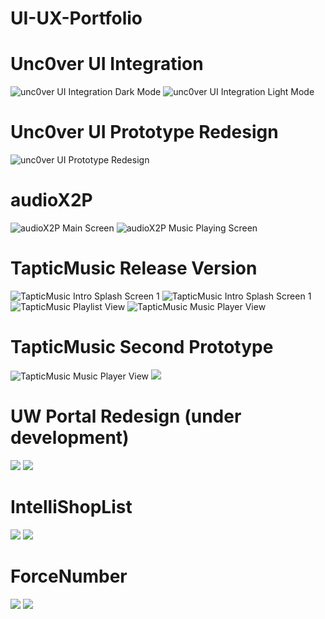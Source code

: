 # UI-UX-Portfolio

# Unc0ver UI Integration

![unc0ver UI Integration Dark Mode](https://github.com/kjwamlex/UI-UX-Portfolio/blob/master/IMG_1722.PNG)
![unc0ver UI Integration Light Mode](https://github.com/kjwamlex/UI-UX-Portfolio/blob/master/IMG_1723.PNG)


# Unc0ver UI Prototype Redesign

![unc0ver UI Prototype Redesign](https://github.com/kjwamlex/UI-UX-Portfolio/blob/master/IMG_1729.PNG)

# audioX2P


![audioX2P Main Screen](https://github.com/kjwamlex/UI-UX-Portfolio/blob/master/IMG_1720.PNG)
![audioX2P Music Playing Screen](https://github.com/kjwamlex/UI-UX-Portfolio/blob/master/IMG_1721.PNG)

# TapticMusic Release Version
![TapticMusic Intro Splash Screen 1](https://github.com/kjwamlex/UI-UX-Portfolio/blob/master/IMG_1725.PNG)
![TapticMusic Intro Splash Screen 1](https://github.com/kjwamlex/UI-UX-Portfolio/blob/master/IMG_1726.PNG)
![TapticMusic Playlist View](https://github.com/kjwamlex/UI-UX-Portfolio/blob/master/IMG_1727.PNG)
![TapticMusic Music Player View](https://github.com/kjwamlex/UI-UX-Portfolio/blob/master/IMG_1728.PNG)

# TapticMusic Second Prototype
![TapticMusic Music Player View](https://github.com/kjwamlex/UI-UX-Portfolio/blob/master/IMG_1724.PNG)
![](https://github.com/kjwamlex/UI-UX-Portfolio/blob/master/IMG_1739.jpeg)

# UW Portal Redesign (under development)
![](https://github.com/kjwamlex/UI-UX-Portfolio/blob/master/IMG_1731.PNG)
![](https://github.com/kjwamlex/UI-UX-Portfolio/blob/master/IMG_1732.PNG)

# IntelliShopList
![](https://github.com/kjwamlex/UI-UX-Portfolio/blob/master/IMG_1736.PNG)
![](https://github.com/kjwamlex/UI-UX-Portfolio/blob/master/IMG_1737.PNG)

# ForceNumber
![](https://github.com/kjwamlex/UI-UX-Portfolio/blob/master/IMG_1734.PNG)
![](https://github.com/kjwamlex/UI-UX-Portfolio/blob/master/IMG_1735.PNG)
